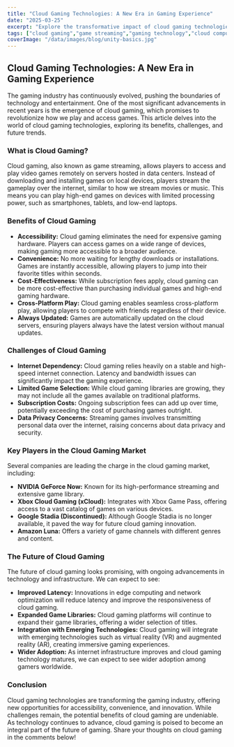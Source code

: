 ```yaml
---
title: "Cloud Gaming Technologies: A New Era in Gaming Experience"
date: "2025-03-25"
excerpt: "Explore the transformative impact of cloud gaming technologies on the gaming industry. Learn about the benefits, challenges, and future trends of streaming games directly to your devices."
tags: ["cloud gaming","game streaming","gaming technology","cloud computing","online gaming"]
coverImage: "/data/images/blog/unity-basics.jpg"
---
```


## Cloud Gaming Technologies: A New Era in Gaming Experience

The gaming industry has continuously evolved, pushing the boundaries of technology and entertainment. One of the most significant advancements in recent years is the emergence of cloud gaming, which promises to revolutionize how we play and access games. This article delves into the world of cloud gaming technologies, exploring its benefits, challenges, and future trends.

### What is Cloud Gaming?

Cloud gaming, also known as game streaming, allows players to access and play video games remotely on servers hosted in data centers. Instead of downloading and installing games on local devices, players stream the gameplay over the internet, similar to how we stream movies or music. This means you can play high-end games on devices with limited processing power, such as smartphones, tablets, and low-end laptops.

### Benefits of Cloud Gaming

*   **Accessibility:** Cloud gaming eliminates the need for expensive gaming hardware. Players can access games on a wide range of devices, making gaming more accessible to a broader audience.
*   **Convenience:** No more waiting for lengthy downloads or installations. Games are instantly accessible, allowing players to jump into their favorite titles within seconds.
*   **Cost-Effectiveness:** While subscription fees apply, cloud gaming can be more cost-effective than purchasing individual games and high-end gaming hardware.
*   **Cross-Platform Play:** Cloud gaming enables seamless cross-platform play, allowing players to compete with friends regardless of their device.
*   **Always Updated:** Games are automatically updated on the cloud servers, ensuring players always have the latest version without manual updates.

### Challenges of Cloud Gaming

*   **Internet Dependency:** Cloud gaming relies heavily on a stable and high-speed internet connection. Latency and bandwidth issues can significantly impact the gaming experience.
*   **Limited Game Selection:** While cloud gaming libraries are growing, they may not include all the games available on traditional platforms.
*   **Subscription Costs:** Ongoing subscription fees can add up over time, potentially exceeding the cost of purchasing games outright.
*   **Data Privacy Concerns:** Streaming games involves transmitting personal data over the internet, raising concerns about data privacy and security.

### Key Players in the Cloud Gaming Market

Several companies are leading the charge in the cloud gaming market, including:

*   **NVIDIA GeForce Now:** Known for its high-performance streaming and extensive game library.
*   **Xbox Cloud Gaming (xCloud):** Integrates with Xbox Game Pass, offering access to a vast catalog of games on various devices.
*   **Google Stadia (Discontinued):** Although Google Stadia is no longer available, it paved the way for future cloud gaming innovation.
*   **Amazon Luna:** Offers a variety of game channels with different genres and content.

### The Future of Cloud Gaming

The future of cloud gaming looks promising, with ongoing advancements in technology and infrastructure. We can expect to see:

*   **Improved Latency:** Innovations in edge computing and network optimization will reduce latency and improve the responsiveness of cloud gaming.
*   **Expanded Game Libraries:** Cloud gaming platforms will continue to expand their game libraries, offering a wider selection of titles.
*   **Integration with Emerging Technologies:** Cloud gaming will integrate with emerging technologies such as virtual reality (VR) and augmented reality (AR), creating immersive gaming experiences.
*   **Wider Adoption:** As internet infrastructure improves and cloud gaming technology matures, we can expect to see wider adoption among gamers worldwide.

### Conclusion

Cloud gaming technologies are transforming the gaming industry, offering new opportunities for accessibility, convenience, and innovation. While challenges remain, the potential benefits of cloud gaming are undeniable. As technology continues to advance, cloud gaming is poised to become an integral part of the future of gaming. Share your thoughts on cloud gaming in the comments below!

    